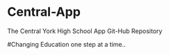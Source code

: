 # Central-App
The Central York High School App Git-Hub Repository

#Changing Education one step at a time..
